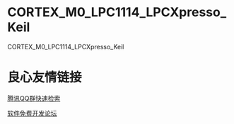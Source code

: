 CORTEX_M0_LPC1114_LPCXpresso_Keil
=================================

CORTEX_M0_LPC1114_LPCXpresso_Keil


 # 良心友情链接

[腾讯QQ群快速检索](http://u.720life.cn/s/8cf73f7c)

[软件免费开发论坛](http://u.720life.cn/s/bbb01dc0)